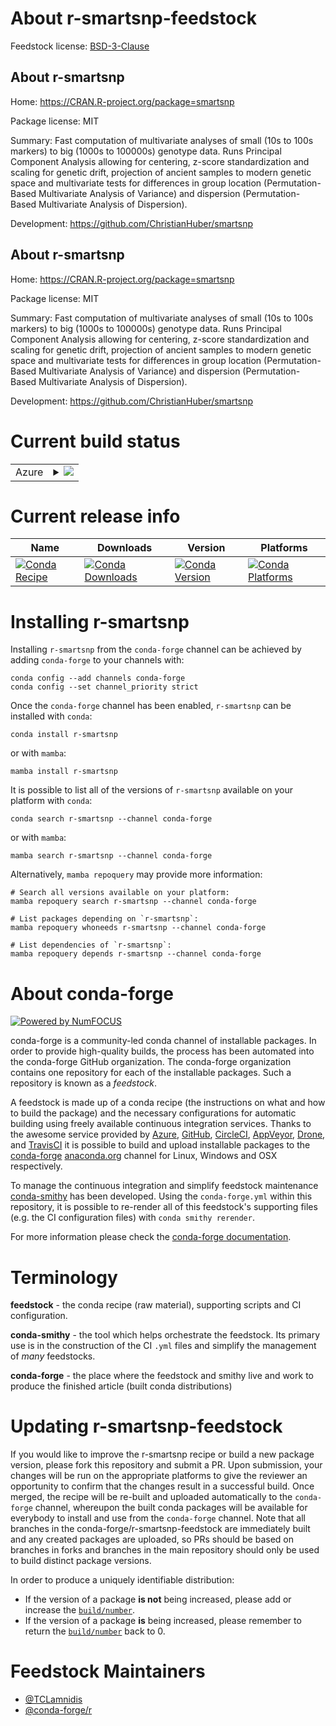 About r-smartsnp-feedstock
==========================

Feedstock license: [BSD-3-Clause](https://github.com/conda-forge/r-smartsnp-feedstock/blob/main/LICENSE.txt)


About r-smartsnp
----------------

Home: https://CRAN.R-project.org/package=smartsnp

Package license: MIT

Summary: Fast computation of multivariate analyses of small (10s to 100s markers) to big (1000s to 100000s) genotype data. Runs Principal Component Analysis allowing for centering, z-score standardization and scaling for genetic drift, projection of ancient samples to modern genetic space and multivariate tests for differences in group location (Permutation-Based Multivariate Analysis of Variance) and dispersion (Permutation-Based Multivariate Analysis of Dispersion).

Development: https://github.com/ChristianHuber/smartsnp

About r-smartsnp
----------------

Home: https://CRAN.R-project.org/package=smartsnp

Package license: MIT

Summary: Fast computation of multivariate analyses of small (10s to 100s markers) to big (1000s to 100000s) genotype data. Runs Principal Component Analysis allowing for centering, z-score standardization and scaling for genetic drift, projection of ancient samples to modern genetic space and multivariate tests for differences in group location (Permutation-Based Multivariate Analysis of Variance) and dispersion (Permutation-Based Multivariate Analysis of Dispersion).

Development: https://github.com/ChristianHuber/smartsnp

Current build status
====================


<table>
    
  <tr>
    <td>Azure</td>
    <td>
      <details>
        <summary>
          <a href="https://dev.azure.com/conda-forge/feedstock-builds/_build/latest?definitionId=22883&branchName=main">
            <img src="https://dev.azure.com/conda-forge/feedstock-builds/_apis/build/status/r-smartsnp-feedstock?branchName=main">
          </a>
        </summary>
        <table>
          <thead><tr><th>Variant</th><th>Status</th></tr></thead>
          <tbody><tr>
              <td>linux_64</td>
              <td>
                <a href="https://dev.azure.com/conda-forge/feedstock-builds/_build/latest?definitionId=22883&branchName=main">
                  <img src="https://dev.azure.com/conda-forge/feedstock-builds/_apis/build/status/r-smartsnp-feedstock?branchName=main&jobName=linux&configuration=linux%20linux_64_" alt="variant">
                </a>
              </td>
            </tr><tr>
              <td>osx_64</td>
              <td>
                <a href="https://dev.azure.com/conda-forge/feedstock-builds/_build/latest?definitionId=22883&branchName=main">
                  <img src="https://dev.azure.com/conda-forge/feedstock-builds/_apis/build/status/r-smartsnp-feedstock?branchName=main&jobName=osx&configuration=osx%20osx_64_" alt="variant">
                </a>
              </td>
            </tr>
          </tbody>
        </table>
      </details>
    </td>
  </tr>
</table>

Current release info
====================

| Name | Downloads | Version | Platforms |
| --- | --- | --- | --- |
| [![Conda Recipe](https://img.shields.io/badge/recipe-r--smartsnp-green.svg)](https://anaconda.org/conda-forge/r-smartsnp) | [![Conda Downloads](https://img.shields.io/conda/dn/conda-forge/r-smartsnp.svg)](https://anaconda.org/conda-forge/r-smartsnp) | [![Conda Version](https://img.shields.io/conda/vn/conda-forge/r-smartsnp.svg)](https://anaconda.org/conda-forge/r-smartsnp) | [![Conda Platforms](https://img.shields.io/conda/pn/conda-forge/r-smartsnp.svg)](https://anaconda.org/conda-forge/r-smartsnp) |

Installing r-smartsnp
=====================

Installing `r-smartsnp` from the `conda-forge` channel can be achieved by adding `conda-forge` to your channels with:

```
conda config --add channels conda-forge
conda config --set channel_priority strict
```

Once the `conda-forge` channel has been enabled, `r-smartsnp` can be installed with `conda`:

```
conda install r-smartsnp
```

or with `mamba`:

```
mamba install r-smartsnp
```

It is possible to list all of the versions of `r-smartsnp` available on your platform with `conda`:

```
conda search r-smartsnp --channel conda-forge
```

or with `mamba`:

```
mamba search r-smartsnp --channel conda-forge
```

Alternatively, `mamba repoquery` may provide more information:

```
# Search all versions available on your platform:
mamba repoquery search r-smartsnp --channel conda-forge

# List packages depending on `r-smartsnp`:
mamba repoquery whoneeds r-smartsnp --channel conda-forge

# List dependencies of `r-smartsnp`:
mamba repoquery depends r-smartsnp --channel conda-forge
```


About conda-forge
=================

[![Powered by
NumFOCUS](https://img.shields.io/badge/powered%20by-NumFOCUS-orange.svg?style=flat&colorA=E1523D&colorB=007D8A)](https://numfocus.org)

conda-forge is a community-led conda channel of installable packages.
In order to provide high-quality builds, the process has been automated into the
conda-forge GitHub organization. The conda-forge organization contains one repository
for each of the installable packages. Such a repository is known as a *feedstock*.

A feedstock is made up of a conda recipe (the instructions on what and how to build
the package) and the necessary configurations for automatic building using freely
available continuous integration services. Thanks to the awesome service provided by
[Azure](https://azure.microsoft.com/en-us/services/devops/), [GitHub](https://github.com/),
[CircleCI](https://circleci.com/), [AppVeyor](https://www.appveyor.com/),
[Drone](https://cloud.drone.io/welcome), and [TravisCI](https://travis-ci.com/)
it is possible to build and upload installable packages to the
[conda-forge](https://anaconda.org/conda-forge) [anaconda.org](https://anaconda.org/)
channel for Linux, Windows and OSX respectively.

To manage the continuous integration and simplify feedstock maintenance
[conda-smithy](https://github.com/conda-forge/conda-smithy) has been developed.
Using the ``conda-forge.yml`` within this repository, it is possible to re-render all of
this feedstock's supporting files (e.g. the CI configuration files) with ``conda smithy rerender``.

For more information please check the [conda-forge documentation](https://conda-forge.org/docs/).

Terminology
===========

**feedstock** - the conda recipe (raw material), supporting scripts and CI configuration.

**conda-smithy** - the tool which helps orchestrate the feedstock.
                   Its primary use is in the construction of the CI ``.yml`` files
                   and simplify the management of *many* feedstocks.

**conda-forge** - the place where the feedstock and smithy live and work to
                  produce the finished article (built conda distributions)


Updating r-smartsnp-feedstock
=============================

If you would like to improve the r-smartsnp recipe or build a new
package version, please fork this repository and submit a PR. Upon submission,
your changes will be run on the appropriate platforms to give the reviewer an
opportunity to confirm that the changes result in a successful build. Once
merged, the recipe will be re-built and uploaded automatically to the
`conda-forge` channel, whereupon the built conda packages will be available for
everybody to install and use from the `conda-forge` channel.
Note that all branches in the conda-forge/r-smartsnp-feedstock are
immediately built and any created packages are uploaded, so PRs should be based
on branches in forks and branches in the main repository should only be used to
build distinct package versions.

In order to produce a uniquely identifiable distribution:
 * If the version of a package **is not** being increased, please add or increase
   the [``build/number``](https://docs.conda.io/projects/conda-build/en/latest/resources/define-metadata.html#build-number-and-string).
 * If the version of a package **is** being increased, please remember to return
   the [``build/number``](https://docs.conda.io/projects/conda-build/en/latest/resources/define-metadata.html#build-number-and-string)
   back to 0.

Feedstock Maintainers
=====================

* [@TCLamnidis](https://github.com/TCLamnidis/)
* [@conda-forge/r](https://github.com/conda-forge/r/)

